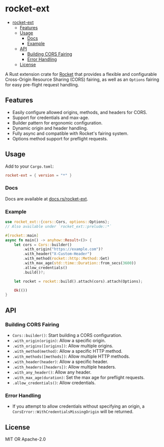 # rocket-ext

<!--toc:start-->

- [rocket-ext](#rocket-ext)
  - [Features](#features)
  - [Usage](#usage)
    - [Docs](#docs)
    - [Example](#example)
  - [API](#api)
    - [Building CORS Fairing](#building-cors-fairing)
    - [Error Handling](#error-handling)
  - [License](#license)
  <!--toc:end-->

A Rust extension crate for [Rocket](https://rocket.rs/) that provides a flexible
and configurable Cross-Origin Resource Sharing (CORS) fairing,
as well as an `Options` fairing for easy pre-flight request handling.

## Features

- Easily configure allowed origins, methods, and headers for CORS.
- Support for credentials and max-age.
- Builder pattern for ergonomic configuration.
- Dynamic origin and header handling.
- Fully async and compatible with Rocket's fairing system.
- Options method support for preflight requests.

## Usage

Add to your `Cargo.toml`:

```toml
rocket-ext = { version = "*" }
```

### Docs

Docs are available at [docs.rs/rocket-ext](https://docs.rs/rocket-ext).

### Example

```rust
use rocket_ext::{cors::Cors, options::Options};
// Also available under `rocket_ext::prelude::*`

#[rocket::main]
async fn main() -> anyhow::Result<()> {
    let cors = Cors::builder()
        .with_origin("https://example.com")?
        .with_header("X-Custom-Header")
        .with_method(rocket::http::Method::Get)
        .with_max_age(std::time::Duration::from_secs(3600))
        .allow_credentials()
        .build()?;

    let rocket = rocket::build().attach(cors).attach(Options);

    Ok(())
}
```

## API

### Building CORS Fairing

- `Cors::builder()`: Start building a CORS configuration.
- `.with_origin(origin)`: Allow a specific origin.
- `.with_origins([origins])`: Allow multiple origins.
- `.with_method(method)`: Allow a specific HTTP method.
- `.with_methods([methods])`: Allow multiple HTTP methods.
- `.with_header(header)`: Allow a specific header.
- `.with_headers([headers])`: Allow multiple headers.
- `.with_any_header()`: Allow any header.
- `.with_max_age(duration)`: Set the max age for preflight requests.
- `.allow_credentials()`: Allow credentials.

### Error Handling

- If you attempt to allow credentials without specifying an origin,
  a `CorsError::WithCredentialsMissingOrigin` will be returned.

## License

MIT OR Apache-2.0
